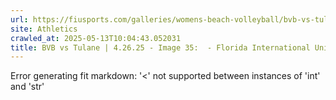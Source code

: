 ```yaml
---
url: https://fiusports.com/galleries/womens-beach-volleyball/bvb-vs-tulane-4-26-25/image-35/358/62899
site: Athletics
crawled_at: 2025-05-13T10:04:43.052031
title: BVB vs Tulane | 4.26.25 - Image 35:  - Florida International University
---
```


Error generating fit markdown: '<' not supported between instances of 'int' and 'str'
